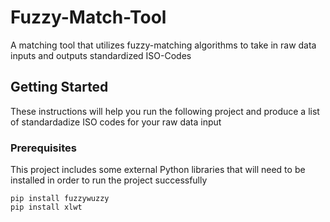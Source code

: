 # Fuzzy-Match-Tool
A matching tool that utilizes fuzzy-matching algorithms to take in raw data inputs and outputs standardized ISO-Codes

## Getting Started
These instructions will help you run the following project and produce a list of standardadize ISO codes for your raw data input

### Prerequisites
This project includes some external Python libraries that will need to be installed in order to run the project successfully

```
pip install fuzzywuzzy
pip install xlwt
```

